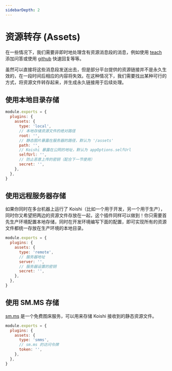 ```yaml
---
sidebarDepth: 2
---
```


# 资源转存 (Assets)

在一些情况下，我们需要非即时地处理含有资源消息段的消息，例如使用 [teach](../teach/) 添加问答或使用 [github](./github.md) 快速回复等等。

虽然可以直接将这些消息段发送出去，但是部分平台提供的资源链接并不是永久生效的，在一段时间后相应的内容将失效。在这种情况下，我们需要找出某种可行的方式，将资源文件转存起来，并生成永久链接用于后续处理。

## 使用本地目录存储

```js koishi.config.js
module.exports = {
  plugins: {
    assets: {
      type: 'local',
      // 本地存储资源文件的绝对路径
      root: '',
      // 静态图片暴露在服务器的路径，默认为 '/assets'
      path: '',
      // Koishi 暴露在公网的地址，默认为 appOptions.selfUrl
      selfUrl: '',
      // 防止恶意上传的密钥（配合下一节使用）
      secret: '',
    },
  },
}
```

## 使用远程服务器存储

如果你同时在多台机器上运行了 Koishi（比如一个用于开发，另一个用于生产），同时你又希望把两边的资源文件存放在一起，这个插件同样可以做到！你只需要首先生产环境配置本地存储，同时在开发环境编写下面的配置，即可实现所有的资源文件都统一存放在生产环境的本地目录。

```js koishi.config.js
module.exports = {
  plugins: {
    assets: {
      type: 'remote',
      // 服务器地址
      server: '',
      // 服务器设置的密钥
      secret: '',
    },
  },
}
```

## 使用 SM.MS 存储

[sm.ms](https://sm.ms/) 是一个免费图床服务，可以用来存储 Koishi 接收到的静态资源文件。

```js koishi.config.js
module.exports = {
  plugins: {
    assets: {
      type: 'smms',
      // sm.ms 的访问令牌
      token: '',
    },
  },
}
```
